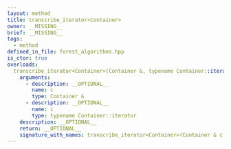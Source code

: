 ```yaml
---
layout: method
title: transcribe_iterator<Container>
owner: __MISSING__
brief: __MISSING__
tags:
  - method
defined_in_file: forest_algorithms.hpp
is_ctor: true
overloads:
  transcribe_iterator<Container>(Container &, typename Container::iterator):
    arguments:
      - description: __OPTIONAL__
        name: c
        type: Container &
      - description: __OPTIONAL__
        name: i
        type: typename Container::iterator
    description: __OPTIONAL__
    return: __OPTIONAL__
    signature_with_names: transcribe_iterator<Container>(Container & c, typename Container::iterator i)
---
```

